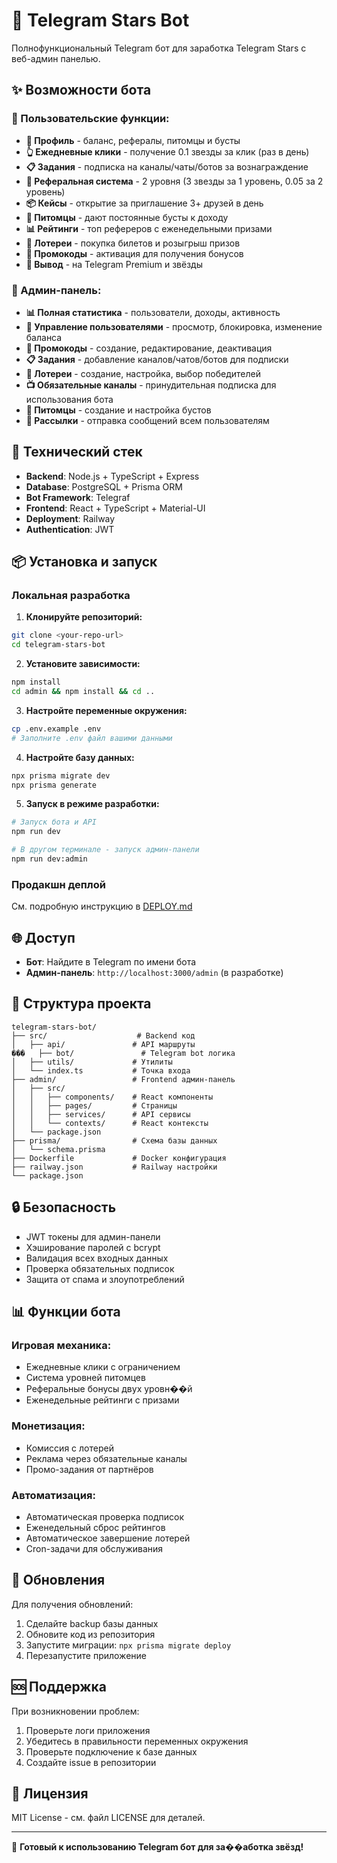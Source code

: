 # 🌟 Telegram Stars Bot

Полнофункциональный Telegram бот для заработка Telegram Stars с веб-админ панелью.

## ✨ Возможности бота

### 👥 Пользовательские функции:
- **👤 Профиль** - баланс, рефералы, питомцы и бусты
- **👆 Ежедневные клики** - получение 0.1 звезды за клик (раз в день)
- **📋 Задания** - подписка на каналы/чаты/ботов за вознаграждение
- **🌟 Реферальная система** - 2 уровня (3 звезды за 1 уровень, 0.05 за 2 уровень)
- **📦 Кейсы** - открытие за приглашение 3+ друзей в день
- **🐾 Питомцы** - дают постоянные бусты к доходу
- **📊 Рейтинги** - топ рефереров с еженедельными призами
- **🎰 Лотереи** - покупка билетов и розыгрыш призов
- **🎫 Промокоды** - активация для получения бонусов
- **💸 Вывод** - на Telegram Premium и звёзды

### 🔧 Админ-панель:
- **📊 Полная статистика** - пользователи, доходы, активность
- **👥 Управление пользователями** - просмотр, блокировка, изменение баланса
- **🎫 Промокоды** - создание, редактирование, деактивация
- **📋 Задания** - добавление каналов/чатов/ботов для подписки
- **🎰 Лотереи** - создание, настройка, выбор победителей
- **📺 Обязательные каналы** - принудительная подписка для использования бота
- **🐾 Питомцы** - создание и настройка бустов
- **📢 Рассылки** - отправка сообщений всем пользователям

## 🚀 Технический стек

- **Backend**: Node.js + TypeScript + Express
- **Database**: PostgreSQL + Prisma ORM
- **Bot Framework**: Telegraf
- **Frontend**: React + TypeScript + Material-UI
- **Deployment**: Railway
- **Authentication**: JWT

## 📦 Установка и запуск

### Локальная разработка

1. **Клонируйте репозиторий:**
```bash
git clone <your-repo-url>
cd telegram-stars-bot
```

2. **Установите зависимости:**
```bash
npm install
cd admin && npm install && cd ..
```

3. **Настройте переменные окружения:**
```bash
cp .env.example .env
# Заполните .env файл вашими данными
```

4. **Настройте базу данных:**
```bash
npx prisma migrate dev
npx prisma generate
```

5. **Запуск в режиме разработки:**
```bash
# Запуск бота и API
npm run dev

# В другом терминале - запуск админ-панели
npm run dev:admin
```

### Продакшн деплой

См. подробную инструкцию в [DEPLOY.md](./DEPLOY.md)

## 🌐 Доступ

- **Бот**: Найдите в Telegram по имени бота
- **Админ-панель**: `http://localhost:3000/admin` (в разработке)

## 📁 Структура проекта

```
telegram-stars-bot/
├── src/                    # Backend код
│   ├── api/               # API маршруты
���   ├── bot/               # Telegram bot логика
│   ├── utils/             # Утилиты
│   └── index.ts           # Точка входа
├── admin/                 # Frontend админ-панель
│   ├── src/
│   │   ├── components/    # React компоненты
│   │   ├── pages/         # Страницы
│   │   ├── services/      # API сервисы
│   │   └── contexts/      # React контексты
│   └── package.json
├── prisma/                # Схема базы данных
│   └── schema.prisma
├── Dockerfile             # Docker конфигурация
├── railway.json           # Railway настройки
└── package.json
```

## 🔒 Безопасность

- JWT токены для админ-панели
- Хэширование паролей с bcrypt
- Валидация всех входных данных
- Проверка обязательных подписок
- Защита от спама и злоупотреблений

## 📊 Функции бота

### Игровая механика:
- Ежедневные клики с ограничением
- Система уровней питомцев
- Реферальные бонусы двух уровн��й
- Еженедельные рейтинги с призами

### Монетизация:
- Комиссия с лотерей
- Реклама через обязательные каналы
- Промо-задания от партнёров

### Автоматизация:
- Автоматическая проверка подписок
- Еженедельный сброс рейтингов
- Автоматическое завершение лотерей
- Cron-задачи для обслуживания

## 🔄 Обновления

Для получения обновлений:
1. Сделайте backup базы данных
2. Обновите код из репозитория
3. Запустите миграции: `npx prisma migrate deploy`
4. Перезапустите приложение

## 🆘 Поддержка

При возникновении проблем:
1. Проверьте логи приложения
2. Убедитесь в правильности переменных окружения
3. Проверьте подключение к базе данных
4. Создайте issue в репозитории

## 📄 Лицензия

MIT License - см. файл LICENSE для деталей.

---

🎯 **Готовый к использованию Telegram бот для за��аботка звёзд!**
